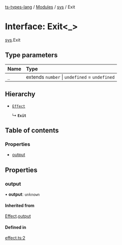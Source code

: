 [ts-types-lang](../README.md) / [Modules](../modules.md) / [sys](../modules/sys.md) / Exit

# Interface: Exit<_\>

[sys](../modules/sys.md).Exit

## Type parameters

| Name | Type |
| :------ | :------ |
| `_` | extends `number` \| `undefined` = `undefined` |

## Hierarchy

- [`Effect`](effect.Effect.md)

  ↳ **`Exit`**

## Table of contents

### Properties

- [output](sys.Exit.md#output)

## Properties

### output

• **output**: `unknown`

#### Inherited from

[Effect](effect.Effect.md).[output](effect.Effect.md#output)

#### Defined in

[effect.ts:2](https://github.com/phenax/ts-types-runtime-environment/blob/6c7b4f3/stdlib/effect.ts#L2)
